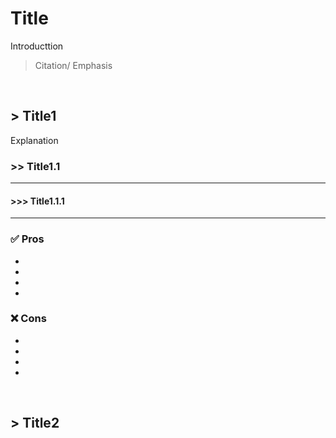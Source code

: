 # Title

Introducttion

> Citation/ Emphasis

<br />

## > Title1

Explanation


### >> Title1.1
---

#### >>> Title1.1.1
---


### ✅ Pros

- 
- 
- 
- 

### ❌ Cons

- 
- 
- 
- 

<br />


## > Title2

